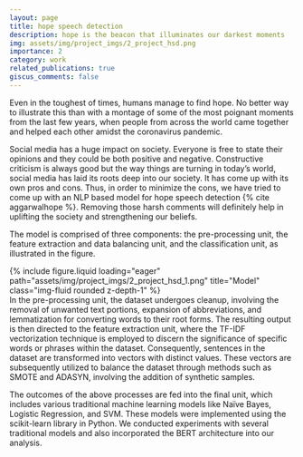 ```yaml
---
layout: page
title: hope speech detection
description: hope is the beacon that illuminates our darkest moments
img: assets/img/project_imgs/2_project_hsd.png
importance: 2
category: work
related_publications: true
giscus_comments: false
---
```


Even in the toughest of times, humans manage to find hope. No better way to illustrate this than with a montage of some of the most poignant moments from the last few years, when people from across the world came together and helped each other amidst the coronavirus pandemic.

Social media has a huge impact on society. Everyone is free to state their opinions and they could be both positive and negative. Constructive criticism is always good but the way things are turning in today’s world, social media has laid its roots deep into our society. It has come up with its own pros and cons. Thus, in order to minimize the cons, we have tried to come up with an NLP based model for hope speech detection {% cite aggarwalhope %}. Removing those harsh comments will definitely help in uplifting the society and strengthening our beliefs.

The model is comprised of three components: the pre-processing unit, the feature extraction and data balancing unit, and the classification unit, as illustrated in the figure.

<div class="row">
    <div class="col-sm mt-3 mt-md-0">
        {% include figure.liquid loading="eager" path="assets/img/project_imgs/2_project_hsd_1.png" title="Model" class="img-fluid rounded z-depth-1" %}
    </div>
</div>
In the pre-processing unit, the dataset undergoes cleanup, involving the removal of unwanted text portions, expansion of abbreviations, and lemmatization for converting words to their root forms. The resulting output is then directed to the feature extraction unit, where the TF-IDF vectorization technique is employed to discern the significance of specific words or phrases within the dataset. Consequently, sentences in the dataset are transformed into vectors with distinct values. These vectors are subsequently utilized to balance the dataset through methods such as SMOTE and ADASYN, involving the addition of synthetic samples.

The outcomes of the above processes are fed into the final unit, which includes various traditional machine learning models like Naïve Bayes, Logistic Regression, and SVM. These models were implemented using the scikit-learn library in Python. We conducted experiments with several traditional models and also incorporated the BERT architecture into our analysis.
